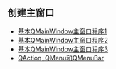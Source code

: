 ## 创建主窗口

- [基本QMainWindow主窗口程序1](recipe-01)
- [基本QMainWindow主窗口程序2](recipe-02)
- [基本QMainWindow主窗口程序3](recipe-03)
- [QAction, QMenu和QMenuBar](recipe-04)

